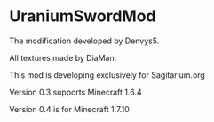 UraniumSwordMod
===

The modification developed by Denvys5.

All textures made by DiaMan.

This mod is developing exclusively for Sagitarium.org


Version 0.3 supports Minecraft 1.6.4

Version 0.4 is for Minecraft 1.7.10
